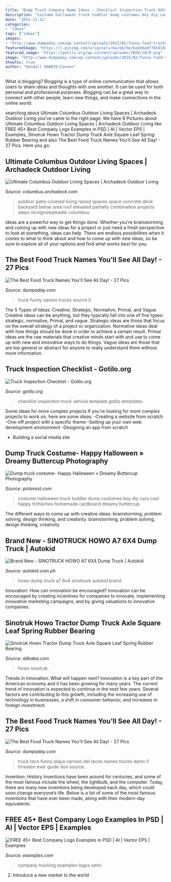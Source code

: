 ```yaml
---
title: "Dump Truck Company Name Ideas - Checklist Inspection Truck Vehicle Template Gotilo Templates"
description: "Costume halloween truck toddler dump costumes boy diy cars cool happy fröhliches homemade cardboard dreamy buttercup"
date: "2022-11-11"
categories:
- "ideas"
tags: ["ideas"]
images:
- "http://www.dumpaday.com/wp-content/uploads/2015/02/funny-food-trucks-15.jpg"
featuredImage: "https://i.pinimg.com/originals/6a/eb/6e/6aeb6edf765d192fc0a98b215b5145ba.jpg"
featured_image: "https://gotilo.org/wp-content/uploads/2020/10/9.png"
image: "http://www.dumpaday.com/wp-content/uploads/2015/02/funny-food-trucks-14.jpg"
ShowToc: true
author: "Kendall O&#039;Conner"
---
```



What is blogging?
Blogging is a type of online communication that allows users to share ideas and thoughts with one another. It can be used for both personal and professional purposes. Blogging can be a great way to connect with other people, learn new things, and make connections in the online world.

	

		
searching about Ultimate Columbus Outdoor Living Spaces | Archadeck Outdoor Living you've came to the right page. We have 8 Pictures about Ultimate Columbus Outdoor Living Spaces | Archadeck Outdoor Living like FREE 45+ Best Company Logo Examples in PSD | AI | Vector EPS | Examples, Sinotruk Howo Tractor Dump Truck Axle Square Leaf Spring Rubber Bearing and also The Best Food Truck Names You&#039;ll See All Day! - 27 Pics. Here you go:
		
    
## Ultimate Columbus Outdoor Living Spaces | Archadeck Outdoor Living

<img loading=lazy src="https://bolt-production.s3.amazonaws.com/uploads/811c45362217e16a23b8574103462b43/IMG_0078.JPG" onerror="this.onerror=null;this.src='https://tse3.mm.bing.net/th?id=OIP.Ba64JmXi_Oe1gCjupGARhgHaFj&amp;pid=15.1';" alt="Ultimate Columbus Outdoor Living Spaces | Archadeck Outdoor Living">

_Source: columbus.archadeck.com_

>outdoor patio covered living raised spaces space concrete deck backyard below area roof elevated partially combination projects steps recognizealeader columbus. 

	

Ideas are a powerful way to get things done. Whether you're brainstorming and coming up with new ideas for a project or just need a fresh perspective to look at something, ideas can help. There are endless possibilities when it comes to what to think about and how to come up with new ideas, so be sure to explore all of your options and find what works best for you.

    
## The Best Food Truck Names You&#039;ll See All Day! - 27 Pics

<img loading=lazy src="http://www.dumpaday.com/wp-content/uploads/2015/02/funny-food-trucks-14.jpg" onerror="this.onerror=null;this.src='https://tse3.mm.bing.net/th?id=OIP.cgbJvEiNGaHWz3py2zckOQEsDH&amp;pid=15.1';" alt="The Best Food Truck Names You&#039;ll See All Day! - 27 Pics">

_Source: dumpaday.com_

>truck funny names trucks source ll. 

	

The 5 Types of Ideas: Creative, Strategic, Normative, Primal, and Vague.
Creative ideas can be anything, but they typically fall into one of five types: strategic, normative, Primal, and vague. 
Strategic ideas are those that focus on the overall strategy of a project or organization. Normative ideas deal with how things should be done in order to achieve a certain result. Primal ideas are the raw materials that creative minds start with and use to come up with new and innovative ways to do things. Vague ideas are those that are too general or abstract for anyone to really understand them without more information.

    
## Truck Inspection Checklist - Gotilo.org

<img loading=lazy src="https://gotilo.org/wp-content/uploads/2020/10/9.png" onerror="this.onerror=null;this.src='https://tse2.mm.bing.net/th?id=OIP.QgZR6vZhvuRw2srf-Tv2pQHaL9&amp;pid=15.1';" alt="Truck Inspection Checklist - Gotilo.org">

_Source: gotilo.org_

>checklist inspection truck vehicle template gotilo templates. 

	

Some ideas for more complex projects
If you're looking for more complex projects to work on, here are some ideas: 
-Creating a website from scratch 
-One-off project with a specific theme 
-Setting up your own web development environment 
-Designing an app from scratch 
- Building a social media site

    
## Dump Truck Costume- Happy Halloween » Dreamy Buttercup Photography

<img loading=lazy src="https://i.pinimg.com/originals/6a/eb/6e/6aeb6edf765d192fc0a98b215b5145ba.jpg" onerror="this.onerror=null;this.src='https://tse2.mm.bing.net/th?id=OIP.BF-FH67MZxKsw5PBUBD4ogHaLG&amp;pid=15.1';" alt="Dump truck costume- Happy Halloween » Dreamy Buttercup Photography">

_Source: pinterest.com_

>costume halloween truck toddler dump costumes boy diy cars cool happy fröhliches homemade cardboard dreamy buttercup. 

	

The different ways to come up with creative ideas: brainstorming, problem solving, design thinking, and creativity.
brainstorming, problem solving, design thinking, creativity

    
## Brand New - SINOTRUCK HOWO A7 6X4 Dump Truck | Autokid

<img loading=lazy src="https://cdn.autokid.com.ph/wp-content/uploads/2020/07/HOWO-DUMP-10W.jpg" onerror="this.onerror=null;this.src='https://tse4.mm.bing.net/th?id=OIP.sN0SyMS2DIbDuwPJ_KMhWAHaEo&amp;pid=15.1';" alt="Brand New - SINOTRUCK HOWO A7 6X4 Dump Truck | Autokid">

_Source: autokid.com.ph_

>howo dump truck a7 6x4 sinotruck autokid brand. 

	

Innovation: How can innovation be encouraged?
Innovation can be encouraged by creating incentives for companies to innovate, implementing innovative marketing campaigns, and by giving valuations to innovative companies.

    
## Sinotruk Howo Tractor Dump Truck Axle Square Leaf Spring Rubber Bearing

<img loading=lazy src="https://sc01.alicdn.com/kf/H6fbc40d6a5fb41dc91deb374666293bct/231076052/H6fbc40d6a5fb41dc91deb374666293bct.jpg" onerror="this.onerror=null;this.src='https://tse2.mm.bing.net/th?id=OIP.ECH8SqGNubbSp-YUJReHagHaHa&amp;pid=15.1';" alt="Sinotruk Howo Tractor Dump Truck Axle Square Leaf Spring Rubber Bearing">

_Source: alibaba.com_

>howo sinotruk. 

	

Trends in Innovation: What will happen next?
Innovation is a key part of the American economy and it has been growing for many years. The current trend of innovation is expected to continue in the next few years. Several factors are contributing to this growth, including the increasing use of technology in businesses, a shift in consumer behavior, and increases in foreign investment.

    
## The Best Food Truck Names You&#039;ll See All Day! - 27 Pics

<img loading=lazy src="http://www.dumpaday.com/wp-content/uploads/2015/02/funny-food-trucks-15.jpg" onerror="this.onerror=null;this.src='https://tse4.mm.bing.net/th?id=OIP.Fo9fxBB7XMaD5Cx0NmnYtwHaDM&amp;pid=15.1';" alt="The Best Food Truck Names You&#039;ll See All Day! - 27 Pics">

_Source: dumpaday.com_

>truck taco funny playa carmen del tacos names trucks damn ll threaten ever guide don source. 

	

Invention: History
Inventions have been around for centuries, and some of the most famous include the wheel, the lightbulb, and the computer. Today, there are many new inventions being developed each day, which could soon change everyone’s life. Below is a list of some of the most famous inventions that have ever been made, along with their modern-day equivalents.

    
## FREE 45+ Best Company Logo Examples In PSD | AI | Vector EPS | Examples

<img loading=lazy src="https://images.examples.com/wp-content/uploads/2017/03/Semi-Trucking-Company-Logo.jpg" onerror="this.onerror=null;this.src='https://tse4.mm.bing.net/th?id=OIP.PqQQYuGFDai3D3PuPf5_EgHaE2&amp;pid=15.1';" alt="FREE 45+ Best Company Logo Examples in PSD | AI | Vector EPS | Examples">

_Source: examples.com_

>company trucking examples logos semi. 

	

2. Introduce a new market to the world 

